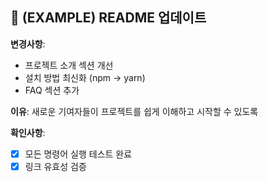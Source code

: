 ## 📄 (EXAMPLE) README 업데이트

**변경사항**: 
- 프로젝트 소개 섹션 개선
- 설치 방법 최신화 (npm → yarn)
- FAQ 섹션 추가

**이유**: 새로운 기여자들이 프로젝트를 쉽게 이해하고 시작할 수 있도록

**확인사항**:
- [x] 모든 명령어 실행 테스트 완료
- [x] 링크 유효성 검증
